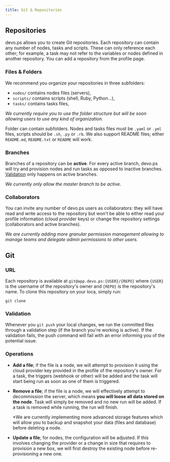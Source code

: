 ```yaml
---
title: Git & Repositories
---
```


## Repositories 

devo.ps allows you to create Git repositories. Each repository can contain any number of nodes, tasks and scripts. These can only reference each other; for example, a task may not refer to the variables or nodes defined in another repository. You can add a repository from the profile page.

### Files & Folders

We recommend you organize your repositories in three subfolders:

- `nodes/` contains nodes files (servers),
- `scripts/` contains scripts (shell, Ruby, Python...),
- `tasks/` contains tasks files,

*We currently require you to use the folder structure but will be soon allowing users to use any kind of organization.*

Folder can contain subfolders. Nodes and tasks files must be `.yaml` or `.yml` files, scripts should be `.sh`, `.py` or `.rb`. We also support README files; either `README.md`, `README.txt` or `README` will work.

### Branches

Branches of a repository can be **active**. For every active branch, devo.ps will try and provision nodes and run tasks as opposed to inactive branches. [Validation](#validation) only happens on active branches.

*We currently only allow the master branch to be active.*

### Collaborators

You can invite any number of devo.ps users as collaborators: they will have read and write access to the repository but won't be able to either read your profile information (cloud provider keys) or change the repository settings (collaborators and active branches).

*We are currently adding more granular permission management allowing to manage teams and delegate admin permissions to other users.*

## Git

### URL

Each repository is available at `git@app.devo.ps:{USER}/{REPO}` where `{USER}` is the username of the repository's owner and `{REPO}` is the repository's name. To clone this repository on your loca, simply run:

<code class='terminal pre'>git clone</code>

### Validation

Whenever you `git push` your local changes, we run the committed files through a validation step (if the branch you're working is active). If the validation fails, the push command will fail with an error informing you of the potential issue.

### Operations

- **Add a file**; if the file is a node, we will attempt to provision it using the cloud provider key provided in the profile of the repository's owner. For a task, the triggers (webhook or other) will be added and the task will start being run as soon as one of them is triggered.

- **Remove a file**; if the file is a node, we will effectively attempt to decommission the server, which means **you will loose all data stored on the node**. Task will simply be removed and no new run will be added. If a task is removed while running, the run will finish.

    *We are currently implementing more advanced storage features which will allow you to backup and snapshot your data (files and database) before deleting a node.

- **Update a file**; for nodes, the configuration will be adjusted. If this involves changing the provider or a change in size that requires to provision a new box, we will first destroy the existing node before re-provisioning a new one.